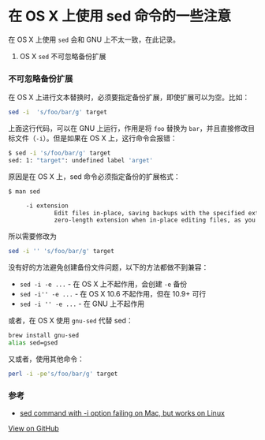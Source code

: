 # 在 OS X 上使用 sed 命令的一些注意


在 OS X 上使用 `sed` 会和 GNU 上不太一致，在此记录。

1. OS X `sed` 不可忽略备份扩展

<!--more-->
### 不可忽略备份扩展

在 OS X 上进行文本替换时，必须要指定备份扩展，即使扩展可以为空。比如：

```bash
sed -i  's/foo/bar/g' target
```

上面这行代码，可以在 GNU 上运行，作用是将 `foo` 替换为 `bar`，并且直接修改目标文件（`-i`）。但是如果在 OS X 上，这行命令会报错：

```bash
$ sed -i 's/foo/bar/g' target 
sed: 1: "target": undefined label 'arget'
```

原因是在 OS X 上，sed 命令必须指定备份的扩展格式：

```bash
$ man sed

     -i extension
             Edit files in-place, saving backups with the specified extension.  If a zero-length extension is given, no backup will be saved.  It is not recommended to give a
             zero-length extension when in-place editing files, as you risk corruption or partial content in situations where disk space is exhausted, etc.
```

所以需要修改为 

```bash
sed -i '' 's/foo/bar/g' target 
```

没有好的方法避免创建备份文件问题，以下的方法都做不到兼容：

- `sed -i -e ...` - 在 OS X 上不起作用，会创建 `-e` 备份
- `sed -i'' -e ...` - 在 OS X 10.6 不起作用，但在 10.9+ 可行
- `sed -i '' -e ...` - 在 GNU 上不起作用

或者，在 OS X 使用 `gnu-sed` 代替 sed：

```bash
brew install gnu-sed
alias sed=gsed
```

又或者，使用其他命令：

```bash
perl -i -pe's/foo/bar/g' target
```

### 参考

- [sed command with -i option failing on Mac, but works on Linux](https://stackoverflow.com/a/4247319/3218128)

[View on GitHub](https://github.com/qiwihui/blog/issues/48)


